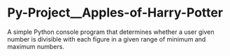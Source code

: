 # Py-Project__Apples-of-Harry-Potter
A simple Python console program that determines whether a user given number is divisible with each figure in a given range of minimum and maximum numbers.
